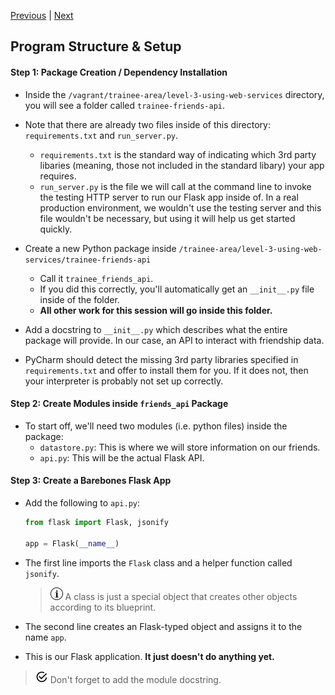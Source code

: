 [Previous](readme.md) |  [Next](exercise-2.md)
## Program Structure & Setup
#### Step 1: Package Creation / Dependency Installation
* Inside the `/vagrant/trainee-area/level-3-using-web-services` directory, you
will see a folder called `trainee-friends-api`.  

* Note that there are already two files inside of this directory: 
`requirements.txt` and `run_server.py`.
    * `requirements.txt` is the standard way of indicating which 3rd party
    libaries (meaning, those not included in the standard libary) your app
    requires.
    * `run_server.py` is the file we will call at the command line to 
    invoke the testing HTTP server to run our Flask app inside of.  In a real
    production environment, we wouldn't use the testing server and this file
    wouldn't be necessary, but using it will help us get started quickly.

* Create a new Python package inside `/trainee-area/level-3-using-web-services/trainee-friends-api`
    * Call it `trainee_friends_api`.
    * If you did this correctly, you'll automatically get an `__init__.py` file
    inside of the folder.
    * **All other work for this session will go inside this folder.**

* Add a docstring to `__init__.py` which describes what the entire package 
will provide. In our case, an API to interact with friendship data.

* PyCharm should detect the missing 3rd party libraries specified in 
`requirements.txt` and offer to install them for you. If it does not, then
your interpreter is probably not set up correctly.

#### Step 2: Create Modules inside `friends_api` Package
* To start off, we'll need two modules (i.e. python files) inside the package:
    * `datastore.py`: This is where we will store information on our friends.
    * `api.py`: This will be the actual Flask API.
    
    
#### Step 3: Create a Barebones Flask App
* Add the following to `api.py`:
    ```python
    from flask import Flask, jsonify
    
    app = Flask(__name__)
    ```   
* The first line imports the `Flask` class and a helper function called `jsonify`.

    > ![Information](../images/information.png) A class is just a special object that creates other objects
    > according to its blueprint.
* The second line creates an Flask-typed object and assigns it to the name `app`. 
* This is our Flask application.  **It just doesn't do anything yet.**

> ![](../images/reminder.png) Don't forget to add the module docstring.

    



   
